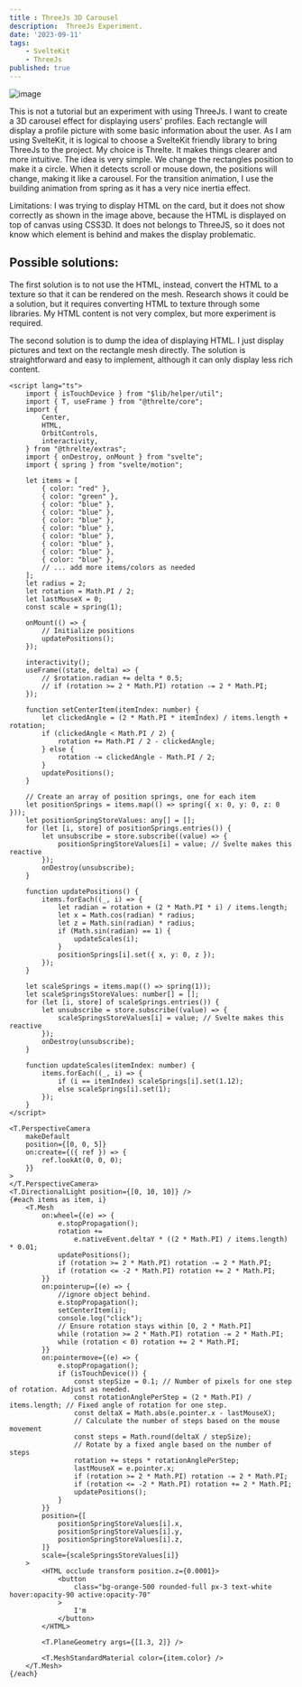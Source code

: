 ```yaml
---
title : ThreeJs 3D Carousel
description:  ThreeJs Experiment.
date: '2023-09-11'
tags: 
    - SvelteKit
    - ThreeJs
published: true
---
```


![image](/post_images/threejs.png "Example")

This is not a tutorial but an experiment with using ThreeJs. I want to create a 3D carousel effect for displaying users' profiles. Each rectangle will display a profile picture with some basic information about the user. As I am using SvelteKit, it is logical to choose a SvelteKit friendly library to bring ThreeJs to the project. My choice is Threlte. It makes things clearer and more intuitive.
The idea is very simple. We change the rectangles position to make it a circle. When it detects scroll or mouse down, the positions will change, making it like a carousel. For the transition animation, I use the building animation from spring as it has a very nice inertia effect.

Limitations: I was trying to display HTML on the card, but it does not show correctly as shown in the image above, because the HTML is displayed on top of canvas using CSS3D. It does not belongs to ThreeJS, so it does not know which element is behind and makes the display problematic. 

## Possible solutions:

The first solution is to not use the HTML, instead, convert the HTML to a texture so that it can be rendered on the mesh. Research shows it could be a solution, but it requires converting HTML to texture through some libraries. My HTML content is not very complex, but more experiment is required.

The second solution is to dump the idea of displaying HTML. I just display pictures and text on the rectangle mesh directly. The solution is straightforward and easy to implement, although it can only display less rich content. 


```svelte
<script lang="ts">
    import { isTouchDevice } from "$lib/helper/util";
    import { T, useFrame } from "@threlte/core";
    import {
        Center,
        HTML,
        OrbitControls,
        interactivity,
    } from "@threlte/extras";
    import { onDestroy, onMount } from "svelte";
    import { spring } from "svelte/motion";

    let items = [
        { color: "red" },
        { color: "green" },
        { color: "blue" },
        { color: "blue" },
        { color: "blue" },
        { color: "blue" },
        { color: "blue" },
        { color: "blue" },
        { color: "blue" },
        { color: "blue" },
        // ... add more items/colors as needed
    ];
    let radius = 2;
    let rotation = Math.PI / 2;
    let lastMouseX = 0;
    const scale = spring(1);

    onMount(() => {
        // Initialize positions
        updatePositions();
    });

    interactivity();
    useFrame((state, delta) => {
        // $rotation.radian += delta * 0.5;
        // if (rotation >= 2 * Math.PI) rotation -= 2 * Math.PI;
    });

    function setCenterItem(itemIndex: number) {
        let clickedAngle = (2 * Math.PI * itemIndex) / items.length + rotation;
        if (clickedAngle < Math.PI / 2) {
            rotation += Math.PI / 2 - clickedAngle;
        } else {
            rotation -= clickedAngle - Math.PI / 2;
        }
        updatePositions();
    }

    // Create an array of position springs, one for each item
    let positionSprings = items.map(() => spring({ x: 0, y: 0, z: 0 }));
    let positionSpringStoreValues: any[] = [];
    for (let [i, store] of positionSprings.entries()) {
        let unsubscribe = store.subscribe((value) => {
            positionSpringStoreValues[i] = value; // Svelte makes this reactive
        });
        onDestroy(unsubscribe);
    }

    function updatePositions() {
        items.forEach((_, i) => {
            let radian = rotation + (2 * Math.PI * i) / items.length;
            let x = Math.cos(radian) * radius;
            let z = Math.sin(radian) * radius;
            if (Math.sin(radian) == 1) {
                updateScales(i);
            }
            positionSprings[i].set({ x, y: 0, z });
        });
    }

    let scaleSprings = items.map(() => spring(1));
    let scaleSpringsStoreValues: number[] = [];
    for (let [i, store] of scaleSprings.entries()) {
        let unsubscribe = store.subscribe((value) => {
            scaleSpringsStoreValues[i] = value; // Svelte makes this reactive
        });
        onDestroy(unsubscribe);
    }

    function updateScales(itemIndex: number) {
        items.forEach((_, i) => {
            if (i == itemIndex) scaleSprings[i].set(1.12);
            else scaleSprings[i].set(1);
        });
    }
</script>

<T.PerspectiveCamera
    makeDefault
    position={[0, 0, 5]}
    on:create={({ ref }) => {
        ref.lookAt(0, 0, 0);
    }}
>
</T.PerspectiveCamera>
<T.DirectionalLight position={[0, 10, 10]} />
{#each items as item, i}
    <T.Mesh
        on:wheel={(e) => {
            e.stopPropagation();
            rotation +=
                e.nativeEvent.deltaY * ((2 * Math.PI) / items.length) * 0.01;
            updatePositions();
            if (rotation >= 2 * Math.PI) rotation -= 2 * Math.PI;
            if (rotation <= -2 * Math.PI) rotation += 2 * Math.PI;
        }}
        on:pointerup={(e) => {
            //ignore object behind.
            e.stopPropagation();
            setCenterItem(i);
            console.log("click");
            // Ensure rotation stays within [0, 2 * Math.PI]
            while (rotation >= 2 * Math.PI) rotation -= 2 * Math.PI;
            while (rotation < 0) rotation += 2 * Math.PI;
        }}
        on:pointermove={(e) => {
            e.stopPropagation();
            if (isTouchDevice()) {
                const stepSize = 0.1; // Number of pixels for one step of rotation. Adjust as needed.
                const rotationAnglePerStep = (2 * Math.PI) / items.length; // Fixed angle of rotation for one step.
                const deltaX = Math.abs(e.pointer.x - lastMouseX);
                // Calculate the number of steps based on the mouse movement
                const steps = Math.round(deltaX / stepSize);
                // Rotate by a fixed angle based on the number of steps
                rotation += steps * rotationAnglePerStep;
                lastMouseX = e.pointer.x;
                if (rotation >= 2 * Math.PI) rotation -= 2 * Math.PI;
                if (rotation <= -2 * Math.PI) rotation += 2 * Math.PI;
                updatePositions();
            }
        }}
        position={[
            positionSpringStoreValues[i].x,
            positionSpringStoreValues[i].y,
            positionSpringStoreValues[i].z,
        ]}
        scale={scaleSpringsStoreValues[i]}
    >
        <HTML occlude transform position.z={0.0001}>
            <button
                class="bg-orange-500 rounded-full px-3 text-white hover:opacity-90 active:opacity-70"
            >
                I'm
            </button>
        </HTML>

        <T.PlaneGeometry args={[1.3, 2]} />

        <T.MeshStandardMaterial color={item.color} />
    </T.Mesh>
{/each}
```